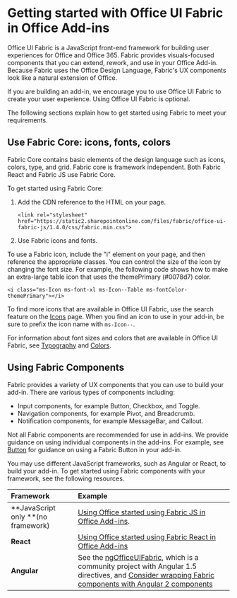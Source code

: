 # Getting started with Office UI Fabric in Office Add-ins 

Office UI Fabric is a JavaScript front-end framework for building user experiences for Office and Office 365. Fabric provides visuals-focused components that you can extend, rework, and use in your Office Add-in. Because Fabric uses the Office Design Language, Fabric's UX components look like a natural extension of Office. 

If you are building an add-in, we encourage you to use Office UI Fabric to create your user experience. Using Office UI Fabric is optional.

The following sections explain how to get started using Fabric to meet your requirements. 

## Use Fabric Core: icons, fonts, colors
Fabric Core contains basic elements of the design language such as icons, colors, type, and grid. Fabric core is framework independent. Both Fabric React and Fabric JS use Fabric Core.

To get started using Fabric Core:

1. Add the CDN reference to the HTML on your page.  

	`<link rel="stylesheet" href="https://static2.sharepointonline.com/files/fabric/office-ui-fabric-js/1.4.0/css/fabric.min.css">`   
    
2. Use Fabric icons and fonts. 

To use a Fabric icon, include the "i" element on your page, and then reference the appropriate classes. You can control the size of the icon by changing the font size. For example, the following code shows how to make an extra-large table icon that uses the themePrimary (#0078d7) color. 
   
`<i class="ms-Icon ms-font-xl ms-Icon--Table ms-fontColor-themePrimary"></i>`

To find more icons that are available in Office UI Fabric, use the search feature on the [Icons](https://dev.office.com/fabric#/styles/icons) page. When you find an icon to use in your add-in, be sure to prefix the icon name with `ms-Icon--`. 

For information about font sizes and colors that are available in Office UI Fabric, see [Typography](https://dev.office.com/fabric#/styles/typography) and [Colors](https://dev.office.com/fabric#/styles/colors).
 
## Using Fabric Components 
Fabric provides a variety of UX components that you can use to build your add-in. There are various types of components including:

- Input components, for example Button, Checkbox, and Toggle.
- Navigation components, for example Pivot, and Breadcrumb.
- Notification components, for example MessageBar, and Callout.  

Not all Fabric components are recommended for use in add-ins. We provide guidance on using individual components in the add-ins. For example, see [Button](buttons.md) for guidance on using a Fabric Button in your add-in. 

You may use different JavaScript frameworks, such as Angular or React, to build your add-in. To get started using Fabric components with your framework, see the following resources.

|**Framework**|**Example**|
|:------------|:----------|
|**JavaScript only **(no framework)|[Using Office started using Fabric JS in Office Add-ins](using-office-ui-fabric-js.md).|
|**React**|[Using Office started using Fabric React in Office Add-ins](using-office-ui-fabric-react.md )|
|**Angular**| See the [ngOfficeUIFabric](http://ngofficeuifabric.com/), which is a community project with Angular 1.5 directives, and [Consider wrapping Fabric components with Angular 2 components](https://dev.office.com/docs/add-ins/develop/add-ins-with-angular2#consider-wrapping-fabric-components-with-angular-2-components)|